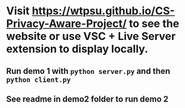 # Visit https://wtpsu.github.io/CS-Privacy-Aware-Project/ to see the website or use VSC + Live Server extension to display locally.
## Run demo 1 with `python server.py` and then  `python client.py`
## See readme in demo2 folder to run demo 2
